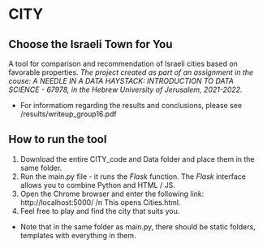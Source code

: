 # CITY
## Choose the Israeli Town for You

A tool for comparison and recommendation of Israeli cities based on favorable properties.
*The project created as part of an assignment in the couse: A NEEDLE IN A DATA HAYSTACK: INTRODUCTION TO DATA SCIENCE - 67978, in the Hebrew University of Jerusalem, 2021-2022.*

* For informatiom regarding the results and conclusions, please see /results/writeup_group16.pdf

## How to run the tool

1. Download the entire CITY_code and Data folder and place them in the same folder.
2. Run the main.py file - it runs the *Flask* function. The *Flask* interface allows you to combine Python and HTML / JS.
3. Open the Chrome browser and enter the following link: 
	http://localhost:5000/ /n
This opens Cities.html.
4. Feel free to play and find the city that suits you.

* Note that in the same folder as main.py, there should be static folders, templates with everything in them.